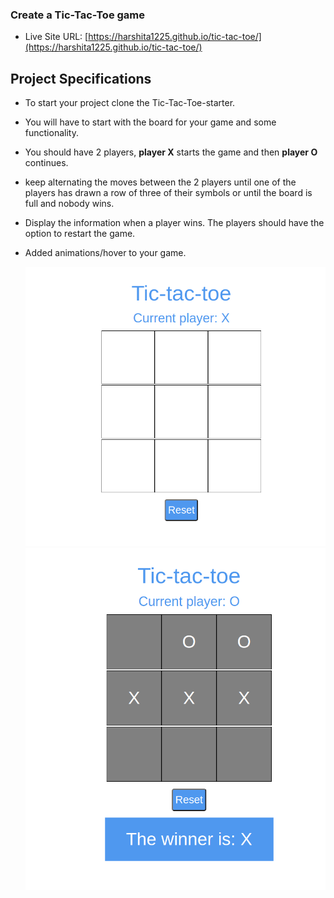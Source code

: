 ### Create a Tic-Tac-Toe game

- Live Site URL: [https://harshita1225.github.io/tic-tac-toe/](https://harshita1225.github.io/tic-tac-toe/)

## Project Specifications

- To start your project clone the Tic-Tac-Toe-starter.
- You will have to start with the board for your game and some functionality.

- You should have 2 players, **player X** starts the game and then **player O** continues.
- keep alternating the moves between the 2 players until one of the players has drawn a row of three of their symbols or until the board is full and nobody wins.
- Display the information when a player wins. The players should have the option to restart the game.
- Added animations/hover to your game.

  ![mock-up1](./Screenshot%20from%202022-11-07%2021-59-46.png)
  ![mock-up2](./Screenshot%20from%202022-11-07%2022-00-20.png)
